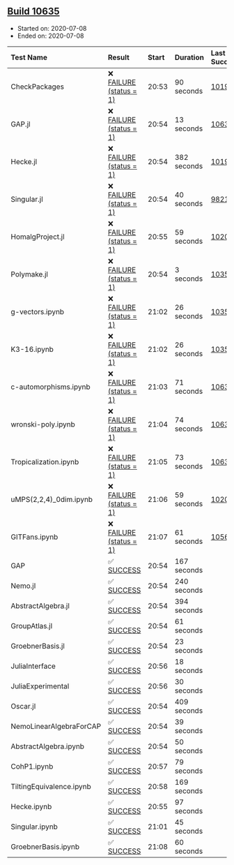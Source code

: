 ## [Build 10635](https://oscarci.mathematik.uni-kl.de/job/oscar/10635/)

* Started on: 2020-07-08
* Ended on: 2020-07-08

| Test Name    | Result | Start | Duration | Last Success | First Failure |
|:-------------|:-------|:------|:---------|:-------------|:--------------|
| CheckPackages | ❌ [FAILURE (status = 1)](https://oscarci.mathematik.uni-kl.de/job/oscar/10635/artifact/logs/build-10635/CheckPackages.log) | 20:53 | 90 seconds | [10197](https://oscarci.mathematik.uni-kl.de/job/oscar/10197/) | [10198](https://oscarci.mathematik.uni-kl.de/job/oscar/10198/) |
| GAP.jl | ❌ [FAILURE (status = 1)](https://oscarci.mathematik.uni-kl.de/job/oscar/10635/artifact/logs/build-10635/GAP.jl.log) | 20:54 | 13 seconds | [10634](https://oscarci.mathematik.uni-kl.de/job/oscar/10634/) | [10635](https://oscarci.mathematik.uni-kl.de/job/oscar/10635/) |
| Hecke.jl | ❌ [FAILURE (status = 1)](https://oscarci.mathematik.uni-kl.de/job/oscar/10635/artifact/logs/build-10635/Hecke.jl.log) | 20:54 | 382 seconds | [10197](https://oscarci.mathematik.uni-kl.de/job/oscar/10197/) | [10198](https://oscarci.mathematik.uni-kl.de/job/oscar/10198/) |
| Singular.jl | ❌ [FAILURE (status = 1)](https://oscarci.mathematik.uni-kl.de/job/oscar/10635/artifact/logs/build-10635/Singular.jl.log) | 20:54 | 40 seconds | [9821](https://oscarci.mathematik.uni-kl.de/job/oscar/9821/) | [9822](https://oscarci.mathematik.uni-kl.de/job/oscar/9822/) |
| HomalgProject.jl | ❌ [FAILURE (status = 1)](https://oscarci.mathematik.uni-kl.de/job/oscar/10635/artifact/logs/build-10635/HomalgProject.jl.log) | 20:55 | 59 seconds | [10209](https://oscarci.mathematik.uni-kl.de/job/oscar/10209/) | [10210](https://oscarci.mathematik.uni-kl.de/job/oscar/10210/) |
| Polymake.jl | ❌ [FAILURE (status = 1)](https://oscarci.mathematik.uni-kl.de/job/oscar/10635/artifact/logs/build-10635/Polymake.jl.log) | 20:54 | 3 seconds | [10356](https://oscarci.mathematik.uni-kl.de/job/oscar/10356/) | [10357](https://oscarci.mathematik.uni-kl.de/job/oscar/10357/) |
| g-vectors.ipynb | ❌ [FAILURE (status = 1)](https://oscarci.mathematik.uni-kl.de/job/oscar/10635/artifact/logs/build-10635/g-vectors.ipynb.log) | 21:02 | 26 seconds | [10356](https://oscarci.mathematik.uni-kl.de/job/oscar/10356/) | [10357](https://oscarci.mathematik.uni-kl.de/job/oscar/10357/) |
| K3-16.ipynb | ❌ [FAILURE (status = 1)](https://oscarci.mathematik.uni-kl.de/job/oscar/10635/artifact/logs/build-10635/K3-16.ipynb.log) | 21:02 | 26 seconds | [10356](https://oscarci.mathematik.uni-kl.de/job/oscar/10356/) | [10357](https://oscarci.mathematik.uni-kl.de/job/oscar/10357/) |
| c-automorphisms.ipynb | ❌ [FAILURE (status = 1)](https://oscarci.mathematik.uni-kl.de/job/oscar/10635/artifact/logs/build-10635/c-automorphisms.ipynb.log) | 21:03 | 71 seconds | [10633](https://oscarci.mathematik.uni-kl.de/job/oscar/10633/) | [10634](https://oscarci.mathematik.uni-kl.de/job/oscar/10634/) |
| wronski-poly.ipynb | ❌ [FAILURE (status = 1)](https://oscarci.mathematik.uni-kl.de/job/oscar/10635/artifact/logs/build-10635/wronski-poly.ipynb.log) | 21:04 | 74 seconds | [10631](https://oscarci.mathematik.uni-kl.de/job/oscar/10631/) | [10632](https://oscarci.mathematik.uni-kl.de/job/oscar/10632/) |
| Tropicalization.ipynb | ❌ [FAILURE (status = 1)](https://oscarci.mathematik.uni-kl.de/job/oscar/10635/artifact/logs/build-10635/Tropicalization.ipynb.log) | 21:05 | 73 seconds | [10632](https://oscarci.mathematik.uni-kl.de/job/oscar/10632/) | [10633](https://oscarci.mathematik.uni-kl.de/job/oscar/10633/) |
| uMPS(2,2,4)_0dim.ipynb | ❌ [FAILURE (status = 1)](https://oscarci.mathematik.uni-kl.de/job/oscar/10635/artifact/logs/build-10635/uMPS-2-2-4-_0dim.ipynb.log) | 21:06 | 59 seconds | [10209](https://oscarci.mathematik.uni-kl.de/job/oscar/10209/) | [10210](https://oscarci.mathematik.uni-kl.de/job/oscar/10210/) |
| GITFans.ipynb | ❌ [FAILURE (status = 1)](https://oscarci.mathematik.uni-kl.de/job/oscar/10635/artifact/logs/build-10635/GITFans.ipynb.log) | 21:07 | 61 seconds | [10566](https://oscarci.mathematik.uni-kl.de/job/oscar/10566/) | [10567](https://oscarci.mathematik.uni-kl.de/job/oscar/10567/) |
| GAP | ✅ [SUCCESS](https://oscarci.mathematik.uni-kl.de/job/oscar/10635/artifact/logs/build-10635/GAP.log) | 20:54 | 167 seconds |  |  |
| Nemo.jl | ✅ [SUCCESS](https://oscarci.mathematik.uni-kl.de/job/oscar/10635/artifact/logs/build-10635/Nemo.jl.log) | 20:54 | 240 seconds |  |  |
| AbstractAlgebra.jl | ✅ [SUCCESS](https://oscarci.mathematik.uni-kl.de/job/oscar/10635/artifact/logs/build-10635/AbstractAlgebra.jl.log) | 20:54 | 394 seconds |  |  |
| GroupAtlas.jl | ✅ [SUCCESS](https://oscarci.mathematik.uni-kl.de/job/oscar/10635/artifact/logs/build-10635/GroupAtlas.jl.log) | 20:54 | 61 seconds |  |  |
| GroebnerBasis.jl | ✅ [SUCCESS](https://oscarci.mathematik.uni-kl.de/job/oscar/10635/artifact/logs/build-10635/GroebnerBasis.jl.log) | 20:54 | 23 seconds |  |  |
| JuliaInterface | ✅ [SUCCESS](https://oscarci.mathematik.uni-kl.de/job/oscar/10635/artifact/logs/build-10635/JuliaInterface.log) | 20:56 | 18 seconds |  |  |
| JuliaExperimental | ✅ [SUCCESS](https://oscarci.mathematik.uni-kl.de/job/oscar/10635/artifact/logs/build-10635/JuliaExperimental.log) | 20:56 | 30 seconds |  |  |
| Oscar.jl | ✅ [SUCCESS](https://oscarci.mathematik.uni-kl.de/job/oscar/10635/artifact/logs/build-10635/Oscar.jl.log) | 20:54 | 409 seconds |  |  |
| NemoLinearAlgebraForCAP | ✅ [SUCCESS](https://oscarci.mathematik.uni-kl.de/job/oscar/10635/artifact/logs/build-10635/NemoLinearAlgebraForCAP.log) | 20:54 | 39 seconds |  |  |
| AbstractAlgebra.ipynb | ✅ [SUCCESS](https://oscarci.mathematik.uni-kl.de/job/oscar/10635/artifact/logs/build-10635/AbstractAlgebra.ipynb.log) | 20:54 | 50 seconds |  |  |
| CohP1.ipynb | ✅ [SUCCESS](https://oscarci.mathematik.uni-kl.de/job/oscar/10635/artifact/logs/build-10635/CohP1.ipynb.log) | 20:57 | 79 seconds |  |  |
| TiltingEquivalence.ipynb | ✅ [SUCCESS](https://oscarci.mathematik.uni-kl.de/job/oscar/10635/artifact/logs/build-10635/TiltingEquivalence.ipynb.log) | 20:58 | 169 seconds |  |  |
| Hecke.ipynb | ✅ [SUCCESS](https://oscarci.mathematik.uni-kl.de/job/oscar/10635/artifact/logs/build-10635/Hecke.ipynb.log) | 20:55 | 97 seconds |  |  |
| Singular.ipynb | ✅ [SUCCESS](https://oscarci.mathematik.uni-kl.de/job/oscar/10635/artifact/logs/build-10635/Singular.ipynb.log) | 21:01 | 45 seconds |  |  |
| GroebnerBasis.ipynb | ✅ [SUCCESS](https://oscarci.mathematik.uni-kl.de/job/oscar/10635/artifact/logs/build-10635/GroebnerBasis.ipynb.log) | 21:08 | 60 seconds |  |  |
